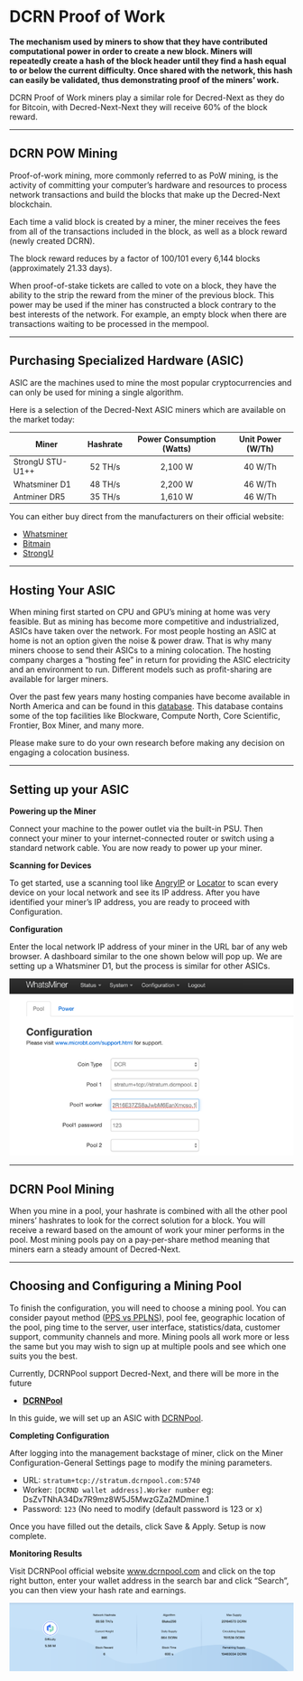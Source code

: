 # DCRN Proof of Work

**The mechanism used by miners to show that they have contributed computational power in order to create a new block. Miners will repeatedly create a hash of the block header until they find a hash equal to or below the current difficulty. Once shared with the network, this hash can easily be validated, thus demonstrating proof of the miners’ work.**

DCRN Proof of Work miners play a similar role for Decred-Next as they do for Bitcoin,  with Decred-Next-Next they will receive 60% of the block reward.

---

## DCRN POW Mining
Proof-of-work mining, more commonly referred to as PoW mining, is the activity of committing your computer’s hardware and resources to process network transactions and build the blocks that make up the Decred-Next blockchain.

Each time a valid block is created by a miner, the miner receives the fees from all of the transactions included in the block, as well as a block reward (newly created DCRN).

The block reward reduces by a factor of 100/101 every 6,144 blocks (approximately 21.33 days). 

When proof-of-stake tickets are called to vote on a block, they have the ability to the strip the reward from the miner of the previous block. This power may be used if the miner has constructed a block contrary to the best interests of the network. For example, an empty block when there are transactions waiting to be processed in the mempool.

---

## Purchasing Specialized Hardware (ASIC)
ASIC are the machines used to mine the most popular cryptocurrencies and can only be used for mining a single algorithm.

Here is a selection of the Decred-Next ASIC miners which are available on the market today:

| Miner            | Hashrate | Power Consumption (Watts) | Unit Power (W/Th) |
| ---------------- | :------: | :-----------------------: | :---------------: |
| StrongU STU-U1++ | 52 TH/s  |          2,100 W          |      40 W/Th      |
| Whatsminer D1    | 48 TH/s  |          2,200 W          |      46 W/Th      |
| Antminer DR5     | 35 TH/s  |          1,610 W          |      46 W/Th      |


You can either buy direct from the manufacturers on their official website:

*   [Whatsminer](https://www.whatsminer.com/?locale=en)
*   [Bitmain](https://www.bitmain.com/)
*   [StrongU](https://strongu.com.cn/?lang=en-us)

---

## Hosting Your ASIC

When mining first started on CPU and GPU’s mining at home was very feasible. But as mining has become more competitive and industrialized, ASICs have taken over the network. For most people hosting an ASIC at home is not an option given the noise & power draw. That is why many miners choose to send their ASICs to a mining colocation. The hosting company charges a “hosting fee” in return for providing the ASIC electricity and an environment to run. Different models such as profit-sharing are available for larger miners.

Over the past few years many hosting companies have become available in North America and can be found in this [database](https://hashrateindex.com/farms). This database contains some of the top facilities like Blockware, Compute North, Core Scientific, Frontier, Box Miner, and many more.

Please make sure to do your own research before making any decision on engaging a colocation business.

---

## Setting up your ASIC

**Powering up the Miner**

Connect your machine to the power outlet via the built-in PSU. Then connect your miner to your internet-connected router or switch using a standard network cable. You are now ready to power up your miner.

**Scanning for Devices**

To get started, use a scanning tool like [AngryIP](https://angryip.org/) or [Locator](https://minerstat.com/software/locator) to scan every device on your local network and see its IP address. After you have identified your miner’s IP address, you are ready to proceed with Configuration.

**Configuration**

Enter the local network IP address of your miner in the URL bar of any web browser. A dashboard similar to the one shown below will pop up. We are setting up a Whatsminer D1, but the process is similar for other ASICs.


![Rig Configuration Detail](./img/pow-mining-guide/rif_config.png)

---

## DCRN Pool Mining

When you mine in a pool, your hashrate is combined with all the other pool miners’ hashrates to look for the correct solution for a block. You will receive a reward based on the amount of work your miner performs in the pool. Most mining pools pay on a pay-per-share method meaning that miners earn a steady amount of Decred-Next.

---

## Choosing and Configuring a Mining Pool

To finish the configuration, you will need to choose a mining pool. You can consider payout method ([PPS vs PPLNS](https://www.hashrateindex.com/blog/pps-fpps-pplns-pps_plus)), pool fee, geographic location of the pool, ping time to the server, user interface, statistics/data, customer support, community channels and more. Mining pools all work more or less the same but you may wish to sign up at multiple pools and see which one suits you the best.


Currently, DCRNPool support Decred-Next, and there will be more in the future
*   **[DCRNPool](https://DCRNPool.com)**


In this guide, we will set up an ASIC with [DCRNPool](https://dcrnpool.com).

**Completing Configuration**

After logging into the management backstage of miner, click on the Miner Configuration-General Settings page to modify the mining parameters.
*   URL: `stratum+tcp://stratum.dcrnpool.com:5740`
*   Worker: `[DCRND wallet address].Worker number`   eg: DsZvTNhA34Dx7R9mz8W5J5MwzGZa2MDmine.1
*   Password: `123` (No need to modify (default password is 123 or x)

Once you have filled out the details, click Save & Apply. Setup is now complete.



**Monitoring Results**

Visit DCRNPool official website www.dcrnpool.com and click on the top right button, enter your wallet address in the search bar and click “Search”, you can then view your hash rate and earnings.

![Monitoring mining results with dcrnpool](./img/pow-mining-guide/monitoring-dashboard.png)
